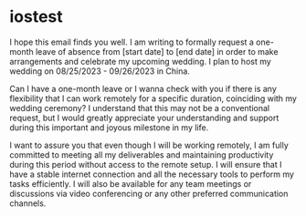# iostest

I hope this email finds you well. I am writing to formally request a one-month leave of absence from [start date] to [end date] in order to make arrangements and celebrate my upcoming wedding.   I plan to host my wedding on 08/25/2023 - 09/26/2023 in China.

Can I have a one-month leave or I wanna check with you if there is any flexibility that I can work remotely for a specific duration, coinciding with my wedding ceremony? I understand that this may not be a conventional request, but I would greatly appreciate your understanding and support during this important and joyous milestone in my life.



I want to assure you that even though I will be working remotely, I am fully committed to meeting all my deliverables and maintaining productivity during this period without access to the remote setup. I will ensure that I have a stable internet connection and all the necessary tools to perform my tasks efficiently. I will also be available for any team meetings or discussions via video conferencing or any other preferred communication channels.
